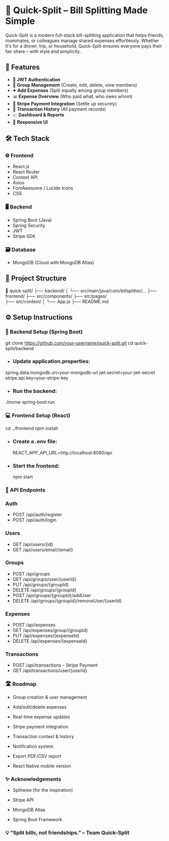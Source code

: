 # 💸 Quick-Split – Bill Splitting Made Simple

Quick-Split is a modern full-stack bill-splitting application that helps friends, roommates, or colleagues manage shared expenses effortlessly. Whether it's for a dinner, trip, or household, Quick-Split ensures everyone pays their fair share – with style and simplicity.



## 🚀 Features

- 🔐 **JWT Authentication**
- 👥 **Group Management** (Create, edit, delete, view members)
- ➕ **Add Expenses** (Split equally among group members)
- 📊 **Expense Overview** (Who paid what, who owes whom)
- 💸 **Stripe Payment Integration** (Settle up securely)
- 🧾 **Transaction History** (All payment records)
- 📈 **Dashboard & Reports**
- 📱 **Responsive UI**



## 🛠️ Tech Stack

### 🌐 Frontend
- React.js
- React Router
- Context API
- Axios
- FontAwesome / Lucide Icons
- CSS

### 🖥️ Backend
- Spring Boot (Java)
- Spring Security
- JWT
- Stripe SDK

### 🗃️ Database
- MongoDB (Cloud with MongoDB Atlas)



## 📁 Project Structure

📁 quick-split/  ├── backend/ 
                  │ └── src/main/java/com/billsplitter/... 
                  ├── frontend/   ├── src/components/ 
                                  ├── src/pages/  
                                  ├── src/context/ 
                  │ └── App.js 
                  ├── README.md




## ⚙️ Setup Instructions

### 🧪 Backend Setup (Spring Boot)

git clone https://github.com/your-username/quick-split.git
cd quick-split/backend

- ### Update application.properties:
spring.data.mongodb.uri=your-mongodb-uri
jwt.secret=your-jwt-secret
stripe.api.key=your-stripe-key

- ### Run the backend:
 ./mvnw spring-boot:run

### 💻 Frontend Setup (React)

cd ../frontend
npm install

- ### Create a .env file:
   REACT_APP_API_URL=http://localhost:8080/api
- ### Start the frontend:
   npm start


### 📲 API Endpoints

### Auth
- POST /api/auth/register
- POST /api/auth/login

### Users
- GET /api/users/{id}
- GET /api/users/email/{email}

### Groups
- POST /api/groups
- GET /api/groups/user/{userId}
- PUT /api/groups/{groupId}
- DELETE /api/groups/{groupId}
- POST /api/groups/{groupId}/addUser
- DELETE /api/groups/{groupId}/removeUser/{userId}

### Expenses
- POST /api/expenses
- GET /api/expenses/group/{groupId}
- PUT /api/expenses/{expenseId}
- DELETE /api/expenses/{expenseId}

### Transactions
- POST /api/transactions – Stripe Payment
- GET /api/transactions/user/{userId}


### 🛣️ Roadmap

 - Group creation & user management

 - Add/edit/delete expenses

- Real-time expense updates

 - Stripe payment integration

 - Transaction context & history

 - Notification system

 - Export PDF/CSV report

 - React Native mobile version



### ✨ Acknowledgements

- Splitwise (for the inspiration)

- Stripe API

- MongoDB Atlas

- Spring Boot Framework



### 💡 “Split bills, not friendships.” – Team Quick-Split



